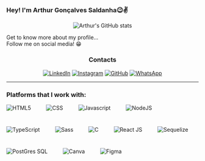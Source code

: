 
### Hey! I'm Arthur Gonçalves Saldanha😉✌️

<div style="display: inline_block;" align="center">

![Arthur's GitHub stats](https://github-readme-stats.vercel.app/api?username=arthurgs2006&show_icons=true&theme=transparent)

</div>


<p>Get to know more about my profile...
<br>Follow me on social media! 😁
</p>



<h3 align="center">Contacts</h3>

<div style="display: inline_block;" align="center">

[![LinkedIn](https://img.shields.io/badge/LinkedIn-0077B5?style=for-the-badge&logo=linkedin&logoColor=white)](https://www.linkedin.com/in/arthur-gon%C3%A7alves-saldanha-375a70157/)
[![Instagram](https://img.shields.io/badge/Instagram-E4405F?style=for-the-badge&logo=instagram&logoColor=white)](https://www.instagram.com/xulianito/?hl=pt)
[![GitHub](https://img.shields.io/badge/GitHub-100000?style=for-the-badge&logo=github&logoColor=white)](https://github.com/arthurgs2006)
[![WhatsApp](https://img.shields.io/badge/WhatsApp-25D366?style=for-the-badge&logo=whatsapp&logoColor=white)](https://wa.me/qr/VJZVJMOB5OMSD1)

</div>


<hr/>

### Platforms that I work with:

<div style="display: flex; gap: 1vh; flex-wrap: wrap;" align="center">
    <img alt="HTML5" align="center" src="https://img.shields.io/badge/HTML5-E34F26?style=for-the-badge&logo=html5&logoColor=white">
    <img alt="CSS" align="center" src="    https://img.shields.io/badge/CSS3-1572B6?style=for-the-badge&logo=css3&logoColor=white">
    <img alt="Javascript" align="center" src="https://img.shields.io/badge/JavaScript-F7DF1E?style=for-the-badge&logo=javascript&logoColor=black">
    <img alt="NodeJS" align="center" src="https://img.shields.io/badge/Node.js-43853D?style=for-the-badge&logo=node.js&logoColor=white">
    <img alt="TypeScript" align="center" src="https://img.shields.io/badge/TypeScript-007ACC?style=for-the-badge&logo=typescript&logoColor=white">
    <img alt="Sass" align="center" src="https://img.shields.io/badge/Sass-CC6699?style=for-the-badge&logo=sass&logoColor=white">
    <img alt="C" align="center" src="https://img.shields.io/badge/C-00599C?style=for-the-badge&logo=c&logoColor=white">
    <img alt="React JS" align="center" src="https://img.shields.io/badge/React-20232A?style=for-the-badge&logo=react&logoColor=61DAFB">
    <img alt="Sequelize" align="center" src="https://img.shields.io/badge/sequelize-323330?style=for-the-badge&logo=sequelize&logoColor=blue">
    <img alt="PostGres SQL" align="center" src="https://img.shields.io/badge/PostgreSQL-316192?style=for-the-badge&logo=postgresql&logoColor=white">
    <img alt="Canva" align="center" src="https://img.shields.io/badge/Canva-%2300C4CC.svg?&style=for-the-badge&logo=Canva&logoColor=white">
    <img alt="Figma" align="center" src="https://img.shields.io/badge/Figma-F24E1E?style=for-the-badge&logo=figma&logoColor=white">

</div>



